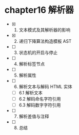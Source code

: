 # chapter16 解析器

- [x] 1. 文本模式及其解析器的影响
- [x] 2. 递归下降算法构造模板 AST
- [ ] 3. 状态机的开启与停止
- [ ] 4. 解析标签节点
- [ ] 5. 解析属性
- [ ] 6. 解析文本与解码 HTML 实体
  - [ ] 6.1 解析文本
  - [ ] 6.2 解码命名字符引用
  - [ ] 6.3 解码数字字符引用
- [ ] 7. 解析差值与注释
- [ ] 8. 总结